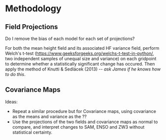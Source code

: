 # Methodology

## Field Projections

Do I remove the bias of each model for each set of projections?

For both the mean height field and its associated HF variance field, perform Welch's t-test (https://www.geeksforgeeks.org/welchs-t-test-in-python/, two independent samples of unequal size and variance) on each gridpoint to determine whether a statistically significant change has occured. Then apply the method of Knutti & Sedlácek (2013) -- _ask James if he knows how to do this_.


## Covariance Maps

Ideas:

- Repeat a similar procedure but for Covariance maps, using covariance as the means and variance as the ??
- Use the projections of the two fields and covariance maps as normal to compare, and interpret changes to SAM, ENSO and ZW3 without statistical certainty.